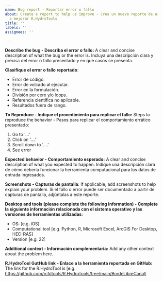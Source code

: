 ```yaml
---
name: Bug report - Reportar error o fallo
about: Create a report to help us improve - Crea un nuevo reporte de error y ayúdanos
  a mejorar R.HydroTools
title: ''
labels: ''
assignees: ''

---
```


**Describe the bug - Describa el error o fallo:**
A clear and concise description of what the bug or the error is. Incluya una descripción clara y precisa del error o fallo presentado y en qué casos se presenta.

**Clasifique el error o fallo reportado:**
 - Error de código.
 - Error de volcado al ejecutar.
 - Error en la formulación.
 - División por cero y/o loops.
 - Referencia científica no aplicable.
 - Resultados fuera de rango.


**To Reproduce - Indique el procedimiento para replicar el fallo:**
Steps to reproduce the behavior - Pasos para replicar el comportamiento errático presentado:
1. Go to '...'
2. Click on '....'
3. Scroll down to '....'
4. See error


**Expected behavior - Comportamiento esperado:**
A clear and concise description of what you expected to happen. Indique una descripción clara de cómo debería funcionar la herramienta computacional para los datos de entrada ingresados.


**Screenshots - Capturas de pantalla:**
If applicable, add screenshots to help explain your problem. Si el fallo o error puede ser documentado a partir de capturas de pantalla, adjúntalas a este reporte.


**Desktop and tools (please complete the following information) - Complete la siguiente información relacionada con el sistema operativo y las versiones de herramientas utilizadas:**
 - OS: [e.g. iOS]
 - Computational tool [e.g. Python, R, Microsoft Excel, ArcGIS For Desktop, HEC-RAS]
 - Version [e.g. 22]


**Additional context - Información complementaria:**
Add any other context about the problem here.


**R.HydroTool GutHub link - Enlace a la herramienta reportada en GitHub:**
The link for the R.HydroTool is [e.g. https://github.com/rcfdtools/R.HydroTools/tree/main/BordeLibreCanal]
